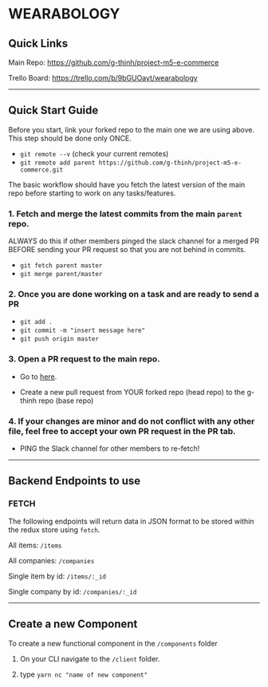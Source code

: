 # WEARABOLOGY

## Quick Links

Main Repo: https://github.com/g-thinh/project-m5-e-commerce

Trello Board: https://trello.com/b/9bGUOayt/wearabology

---

## Quick Start Guide

Before you start, link your forked repo to the main one we are using above. This step should be done only ONCE.

- `git remote --v` (check your current remotes)
- `git remote add parent https://github.com/g-thinh/project-m5-e-commerce.git`

The basic workflow should have you fetch the latest version of the main repo before starting to work on any tasks/features.

### 1. Fetch and merge the latest commits from the main `parent` repo.

ALWAYS do this if other members pinged the slack channel for a merged PR BEFORE sending your PR request so that you are not behind in commits.

- `git fetch parent master`
- `git merge parent/master`

### 2. Once you are done working on a task and are ready to send a PR

- `git add .`
- `git commit -m "insert message here"`
- `git push origin master`

### 3. Open a PR request to the main repo.

- Go to [here](https://github.com/g-thinh/project-m5-e-commerce/pulls).

- Create a new pull request from YOUR forked repo (head repo) to the g-thinh repo (base repo)

### 4. If your changes are minor and do not conflict with any other file, feel free to accept your own PR request in the PR tab.

- PING the Slack channel for other members to re-fetch!

---

## Backend Endpoints to use

### FETCH

The following endpoints will return data in JSON format to be stored within the redux store using `fetch`.

All items: `/items`

All companies: `/companies`

Single item by id: `/items/:_id`

Single company by id: `/companies/:_id`

---

## Create a new Component

To create a new functional component in the `/components` folder

1. On your CLI navigate to the `/client` folder.

2. type `yarn nc "name of new component"`
